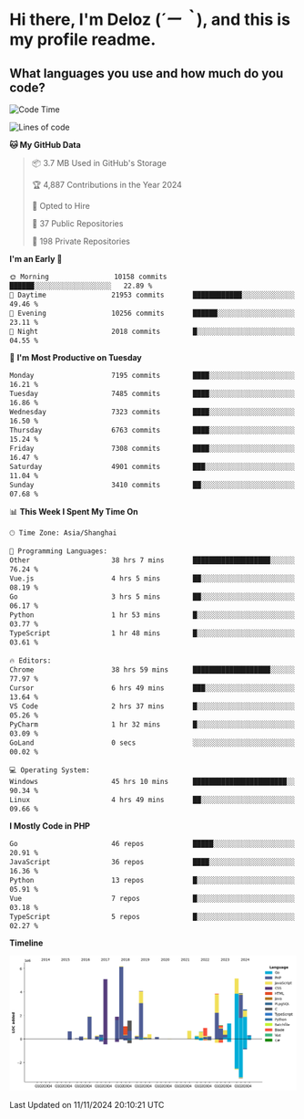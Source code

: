 # **Hi there, I'm Deloz (*´ー｀*), and this is my profile readme.**

## **What languages you use and how much do you code?**

<!--START_SECTION:waka-->
![Code Time](http://img.shields.io/badge/Code%20Time-5%2C029%20hrs%2027%20mins-blue)

![Lines of code](https://img.shields.io/badge/From%20Hello%20World%20I%27ve%20Written-46.1%20million%20lines%20of%20code-blue)

**🐱 My GitHub Data** 

> 📦 3.7 MB Used in GitHub's Storage 
 > 
> 🏆 4,887 Contributions in the Year 2024
 > 
> 💼 Opted to Hire
 > 
> 📜 37 Public Repositories 
 > 
> 🔑 198 Private Repositories 
 > 
**I'm an Early 🐤** 

```text
🌞 Morning                10158 commits       ██████░░░░░░░░░░░░░░░░░░░   22.89 % 
🌆 Daytime                21953 commits       ████████████░░░░░░░░░░░░░   49.46 % 
🌃 Evening                10256 commits       ██████░░░░░░░░░░░░░░░░░░░   23.11 % 
🌙 Night                  2018 commits        █░░░░░░░░░░░░░░░░░░░░░░░░   04.55 % 
```
📅 **I'm Most Productive on Tuesday** 

```text
Monday                   7195 commits        ████░░░░░░░░░░░░░░░░░░░░░   16.21 % 
Tuesday                  7485 commits        ████░░░░░░░░░░░░░░░░░░░░░   16.86 % 
Wednesday                7323 commits        ████░░░░░░░░░░░░░░░░░░░░░   16.50 % 
Thursday                 6763 commits        ████░░░░░░░░░░░░░░░░░░░░░   15.24 % 
Friday                   7308 commits        ████░░░░░░░░░░░░░░░░░░░░░   16.47 % 
Saturday                 4901 commits        ███░░░░░░░░░░░░░░░░░░░░░░   11.04 % 
Sunday                   3410 commits        ██░░░░░░░░░░░░░░░░░░░░░░░   07.68 % 
```


📊 **This Week I Spent My Time On** 

```text
🕑︎ Time Zone: Asia/Shanghai

💬 Programming Languages: 
Other                    38 hrs 7 mins       ███████████████████░░░░░░   76.24 % 
Vue.js                   4 hrs 5 mins        ██░░░░░░░░░░░░░░░░░░░░░░░   08.19 % 
Go                       3 hrs 5 mins        ██░░░░░░░░░░░░░░░░░░░░░░░   06.17 % 
Python                   1 hr 53 mins        █░░░░░░░░░░░░░░░░░░░░░░░░   03.77 % 
TypeScript               1 hr 48 mins        █░░░░░░░░░░░░░░░░░░░░░░░░   03.61 % 

🔥 Editors: 
Chrome                   38 hrs 59 mins      ███████████████████░░░░░░   77.97 % 
Cursor                   6 hrs 49 mins       ███░░░░░░░░░░░░░░░░░░░░░░   13.64 % 
VS Code                  2 hrs 37 mins       █░░░░░░░░░░░░░░░░░░░░░░░░   05.26 % 
PyCharm                  1 hr 32 mins        █░░░░░░░░░░░░░░░░░░░░░░░░   03.09 % 
GoLand                   0 secs              ░░░░░░░░░░░░░░░░░░░░░░░░░   00.02 % 

💻 Operating System: 
Windows                  45 hrs 10 mins      ███████████████████████░░   90.34 % 
Linux                    4 hrs 49 mins       ██░░░░░░░░░░░░░░░░░░░░░░░   09.66 % 
```

**I Mostly Code in PHP** 

```text
Go                       46 repos            █████░░░░░░░░░░░░░░░░░░░░   20.91 % 
JavaScript               36 repos            ████░░░░░░░░░░░░░░░░░░░░░   16.36 % 
Python                   13 repos            █░░░░░░░░░░░░░░░░░░░░░░░░   05.91 % 
Vue                      7 repos             █░░░░░░░░░░░░░░░░░░░░░░░░   03.18 % 
TypeScript               5 repos             █░░░░░░░░░░░░░░░░░░░░░░░░   02.27 % 
```



**Timeline**

![Lines of Code chart](https://raw.githubusercontent.com/deloz/deloz/main/assets/bar_graph.png)


 Last Updated on 11/11/2024 20:10:21 UTC
<!--END_SECTION:waka-->
